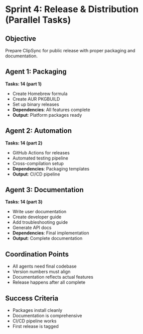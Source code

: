 # Sprint 4: Release & Distribution (Parallel Tasks)

## Objective
Prepare ClipSync for public release with proper packaging and documentation.

## Agent 1: Packaging
**Tasks: 14 (part 1)**
- Create Homebrew formula
- Create AUR PKGBUILD
- Set up binary releases
- **Dependencies**: All features complete
- **Output**: Platform packages ready

## Agent 2: Automation
**Tasks: 14 (part 2)**
- GitHub Actions for releases
- Automated testing pipeline
- Cross-compilation setup
- **Dependencies**: Packaging templates
- **Output**: CI/CD pipeline

## Agent 3: Documentation
**Tasks: 14 (part 3)**
- Write user documentation
- Create developer guide
- Add troubleshooting guide
- Generate API docs
- **Dependencies**: Final implementation
- **Output**: Complete documentation

## Coordination Points
- All agents need final codebase
- Version numbers must align
- Documentation reflects actual features
- Release happens after all complete

## Success Criteria
- Packages install cleanly
- Documentation is comprehensive
- CI/CD pipeline works
- First release is tagged